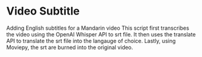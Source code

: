 # Video Subtitle
Adding English subtitles for a Mandarin video
This script first transcribes the video using the OpenAI Whisper API to srt file. It then uses the translate API to translate the srt file into the langauge of choice.
Lastly, using Moviepy, the srt are burned into the original video. 
